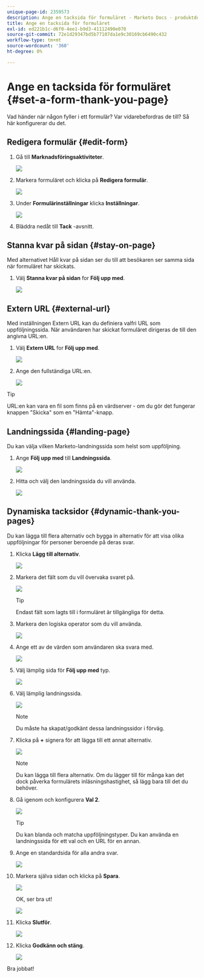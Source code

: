 ```yaml
---
unique-page-id: 2359573
description: Ange en tacksida för formuläret - Marketo Docs - produktdokumentation
title: Ange en tacksida för formuläret
exl-id: ed221b1c-d6f0-4ee1-b9d3-41112490e070
source-git-commit: 72e1d29347bd5b77107da1e9c30169cb6490c432
workflow-type: tm+mt
source-wordcount: '360'
ht-degree: 0%

---
```


# Ange en tacksida för formuläret {#set-a-form-thank-you-page}

Vad händer när någon fyller i ett formulär? Var vidarebefordras de till? Så här konfigurerar du det.

## Redigera formulär {#edit-form}

1. Gå till **Marknadsföringsaktiviteter**.

   ![](assets/login-marketing-activities-5.png)

1. Markera formuläret och klicka på **Redigera formulär**.

   ![](assets/image2014-9-15-17-3a34-3a14.png)

1. Under **Formulärinställningar** klicka **Inställningar**.

   ![](assets/image2014-9-15-17-3a34-3a21.png)

1. Bläddra nedåt till **Tack** -avsnitt.

## Stanna kvar på sidan {#stay-on-page}

Med alternativet Håll kvar på sidan ser du till att besökaren ser samma sida när formuläret har skickats.

1. Välj **Stanna kvar på sidan** for **Följ upp med**.

   ![](assets/image2014-9-15-17-3a34-3a35.png)

## Extern URL {#external-url}

Med inställningen Extern URL kan du definiera valfri URL som uppföljningssida. När användaren har skickat formuläret dirigeras de till den angivna URL:en.

1. Välj **Extern URL** for **Följ upp med**.

   ![](assets/image2014-9-15-17-3a34-3a45.png)

1. Ange den fullständiga URL:en.

   ![](assets/image2014-9-15-17-3a34-3a53.png)

>[!TIP]
>
>URL:en kan vara en fil som finns på en värdserver - om du gör det fungerar knappen &quot;Skicka&quot; som en &quot;Hämta&quot;-knapp.

## Landningssida {#landing-page}

Du kan välja vilken Marketo-landningssida som helst som uppföljning.

1. Ange **Följ upp med** till **Landningssida**.

   ![](assets/image2014-9-15-17-3a37-3a52.png)

1. Hitta och välj den landningssida du vill använda.

   ![](assets/image2014-9-15-17-3a37-3a59.png)

## Dynamiska tacksidor {#dynamic-thank-you-pages}

Du kan lägga till flera alternativ och bygga in alternativ för att visa olika uppföljningar för personer beroende på deras svar.

1. Klicka **Lägg till alternativ**.

   ![](assets/image2014-9-15-17-3a38-3a6.png)

1. Markera det fält som du vill övervaka svaret på.

   ![](assets/image2014-9-15-17-3a38-3a12.png)

   >[!TIP]
   >
   >Endast fält som lagts till i formuläret är tillgängliga för detta.

1. Markera den logiska operator som du vill använda.

   ![](assets/image2014-9-15-17-3a38-3a31.png)

1. Ange ett av de värden som användaren ska svara med.

   ![](assets/image2014-9-15-17-3a38-3a40.png)

1. Välj lämplig sida för **Följ upp med** typ.

   ![](assets/image2014-9-15-17-3a38-3a51.png)

1. Välj lämplig landningssida.

   ![](assets/image2014-9-15-17-3a39-3a3.png)

   >[!NOTE]
   >
   >Du måste ha skapat/godkänt dessa landningssidor i förväg.

1. Klicka på **+** signera för att lägga till ett annat alternativ.

   ![](assets/image2014-9-15-17-3a39-3a25.png)

   >[!NOTE]
   >
   >Du kan lägga till flera alternativ. Om du lägger till för många kan det dock påverka formulärets inläsningshastighet, så lägg bara till det du behöver.

1. Gå igenom och konfigurera **Val 2**.

   ![](assets/image2014-9-15-17-3a39-3a44.png)

   >[!TIP]
   >
   >Du kan blanda och matcha uppföljningstyper. Du kan använda en landningssida för ett val och en URL för en annan.

1. Ange en standardsida för alla andra svar.

   ![](assets/image2014-9-15-17-3a40-3a10.png)

1. Markera själva sidan och klicka på **Spara**.

   ![](assets/image2014-9-15-17-3a40-3a26.png)

   OK, ser bra ut!

   ![](assets/image2014-9-15-17-3a40-3a34.png)

1. Klicka **Slutför**.

   ![](assets/image2014-9-15-17-3a40-3a42.png)

1. Klicka **Godkänn och stäng**.

   ![](assets/image2014-9-15-17-3a41-3a0.png)

Bra jobbat!
